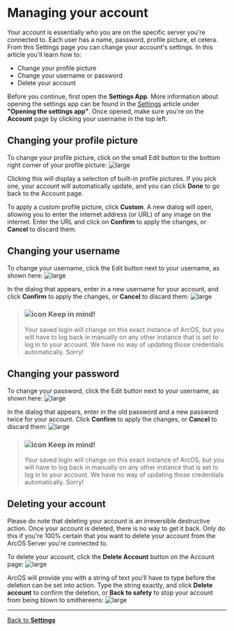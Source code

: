 # Managing your account

Your account is essentially who you are on the specific server you're connected to. Each user has a name, password, profile picture, et cetera. From this Settings page you can change your account's settings. In this article you'll learn how to:

- Change your profile picture
- Change your username or password
- Delete your account

Before you continue, first open the **Settings App**. More information about opening the settings app can be found in the [Settings](@client/help/Settings.md) article under **"Opening the settings app"**. Once opened, make sure you're on the **Account** page by clicking your username in the top left.

## Changing your profile picture

To change your profile picture, click on the small Edit button to the bottom right corner of your profile picture:
![large](@client/help/assets/settings-account-pfp-edit-button.png)

Clicking this will display a selection of built-in profile pictures. If you pick one, your account will automatically update, and you can click **Done** to go back to the Account page.

To apply a custom profile picture, click **Custom**. A new dialog will open, allowing you to enter the internet address (or URL) of any image on the internet. Enter the URL and click on **Confirm** to apply the changes, or **Cancel** to discard them.

## Changing your username

To change your username, click the Edit button next to your username, as shown here:
![large](@client/help/assets/settings-account-username-edit-button.png)

In the dialog that appears, enter in a new username for your account, and click **Confirm** to apply the changes, or **Cancel** to discard them:
![large](@client/help/assets/settings-change-username.png)

> ### ![icon](#WarningIcon) **Keep in mind!**
>
> Your saved login will change on this exact instance of ArcOS, but you will have to log back in manually on any other instance that is set to log in to your account. We have no way of updating those credentials automatically. Sorry!

## Changing your password

To change your password, click the Edit button next to your username, as shown here:
![large](@client/help/assets/settings-account-password-edit-button.png)

In the dialog that appears, enter in the old password and a new password twice for your account. Click **Confirm** to apply the changes, or **Cancel** to discard them:
![large](@client/help/assets/settings-change-password.png)

> ### ![icon](#WarningIcon) **Keep in mind!**
>
> Your saved login will change on this exact instance of ArcOS, but you will have to log back in manually on any other instance that is set to log in to your account. We have no way of updating those credentials automatically. Sorry!

## Deleting your account

Please do note that deleting your account is an irreversible destructive action. Once your account is deleted, there is no way to get it back. Only do this if you're 100% certain that you want to delete your account from the ArcOS Server you're connected to.

To delete your account, click the **Delete Account** button on the Account page:
![large](@client/help/assets/settings-account-delete-button.png)

ArcOS will provide you with a string of text you'll have to type before the deletion can be set into action. Type the string exactly, and click **Delete account** to confirm the deletion, or **Back to safety** to stop your account from being blown to smithereens:
![large](@client/help/assets/settings-delete-account-dialog.png)

---

[Back to **Settings**](@client/help/Settings.md)
